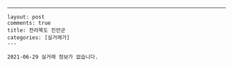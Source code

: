 ---
    layout: post
    comments: true
    title: 전라북도 진안군
    categories: [실거래가]
    ---

    2021-06-29 실거래 정보가 없습니다.

    